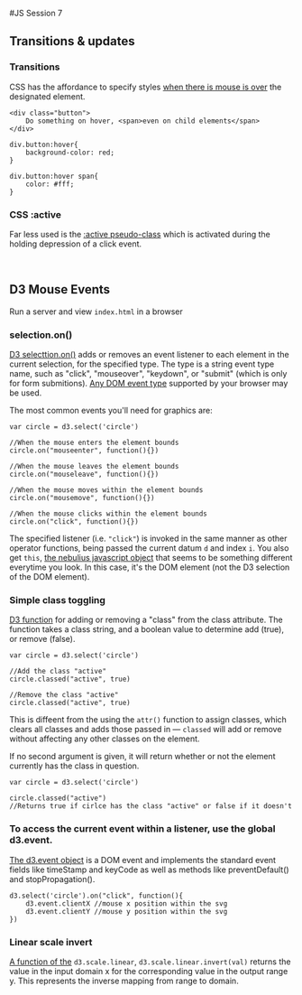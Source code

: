 #JS Session 7


## Transitions & updates
### Transitions
CSS has the affordance to specify styles [when there is mouse is over](https://developer.mozilla.org/en-US/docs/Web/CSS/:hover) the designated element.

	<div class="button">
		Do something on hover, <span>even on child elements</span>
	</div>
	
	div.button:hover{
		background-color: red;
	}
	
	div.button:hover span{
		color: #fff;
	}
	
### CSS :active
	
Far less used is the [:active pseudo-class](https://developer.mozilla.org/en-US/docs/Web/CSS/:active) which is activated during the holding depression of a click event.

<br>

## D3 Mouse Events

Run a server and view `index.html` in a browser


### selection.on()

[D3 selecttion.on()](https://github.com/mbostock/d3/wiki/Selections#on) adds or removes an event listener to each element in the current selection, for the specified type. The type is a string event type name, such as "click", "mouseover", "keydown", or "submit" (which is only for form submitions). [Any DOM event type](https://developer.mozilla.org/en-US/docs/Web/Events) supported by your browser may be used.

The most common events you'll need for graphics are:

	var circle = d3.select('circle')
	
	//When the mouse enters the element bounds
	circle.on("mouseenter", function(){})
	
	//When the mouse leaves the element bounds
	circle.on("mouseleave", function(){})
	
	//When the mouse moves within the element bounds
	circle.on("mousemove", function(){})
	
	//When the mouse clicks within the element bounds
	circle.on("click", function(){})

The specified listener (i.e. `"click"`) is invoked in the same manner as other operator functions, being passed the current datum `d` and index `i`. You also get `this`, [the nebulius javascript object](https://developer.mozilla.org/en-US/docs/Web/JavaScript/Reference/Operators/this) that seems to be something different everytime you look. In this case, it's the DOM element (not the D3 selection of the DOM element).

### Simple class toggling
[D3 function](https://github.com/mbostock/d3/wiki/Selections#classed) for adding or removing a "class" from the class attribute. The function takes a class string, and a boolean value to determine add (true), or remove (false).

	var circle = d3.select('circle')
	
	//Add the class "active"
	circle.classed("active", true)
	
	//Remove the class "active"
	circle.classed("active", true)


This is diffeent from the using the `attr()` function to assign classes, which clears all classes and adds those passed in — `classed` will add or remove without affecting any other classes on the element.

If no second argument is given, it will return whether or not the element currently has the class in question.

	var circle = d3.select('circle')
	
	circle.classed("active")
	//Returns true if cirlce has the class "active" or false if it doesn't
	


### To access the current event within a listener, use the global d3.event.

[The d3.event object](https://github.com/mbostock/d3/wiki/Selections#d3_event) is a DOM event and implements the standard event fields like timeStamp and keyCode as well as methods like preventDefault() and stopPropagation().
	
	d3.select('circle').on("click", function(){
		d3.event.clientX //mouse x position within the svg
		d3.event.clientY //mouse y position within the svg
	})


### Linear scale invert

[A function of the](https://github.com/mbostock/d3/wiki/Quantitative-Scales#linear_invert) `d3.scale.linear`, `d3.scale.linear.invert(val)` returns the value in the input domain x for the corresponding value in the output range y. This represents the inverse mapping from range to domain.


